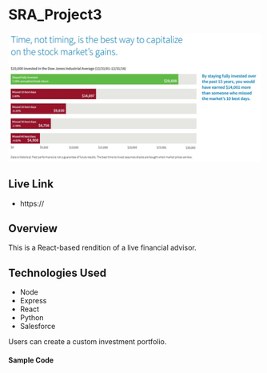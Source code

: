 # SRA_Project3

![ScreenShot](icebox/mkttiming.jpg)

## Live Link
 - https://

## Overview

This is a React-based rendition of a live financial advisor.

## Technologies Used

* Node
* Express
* React
* Python
* Salesforce 

Users can create a custom investment portfolio. 

#### Sample Code
```javascript
 
```